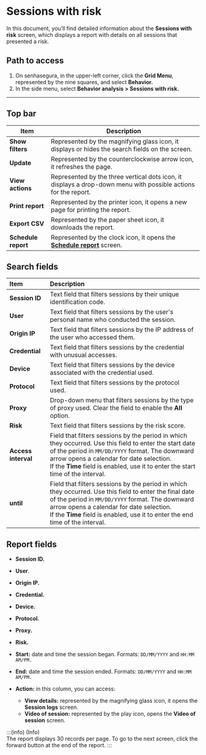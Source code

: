 # Sessions with risk

In this document, you’ll find detailed information about the **Sessions with risk** screen, which displays a report with details on all sessions that presented a risk.

## **Path to access**

1. On senhasegura, in the upper-left corner, click the **Grid Menu**, represented by the nine squares, and select **Behavior.**  
2. In the side menu, select **Behavior analysis > Sessions with risk.**
***

## **Top bar**

| Item | Description |
| ----- | ----- |
| **Show filters** | Represented by the magnifying glass icon, it displays or hides the search fields on the screen. |
| **Update** | Represented by the counterclockwise arrow icon, it refreshes the page. |
| **View actions** | Represented by the three vertical dots icon, it displays a drop-down menu with possible actions for the report. |
| **Print report** | Represented by the printer icon, it opens a new page for printing the report. |
| **Export CSV** | Represented by the paper sheet icon, it downloads the report. |
| **Schedule report** | Represented by the clock icon, it opens the [**Schedule report**](/v3-33/docs/general-information-how-to-issue-download-and-schedule-device-reports) screen. |

## **Search fields**

| Item | Description |
| :---- | :---- |
| **Session ID** | Text field that filters sessions by their unique identification code. |
| **User** | Text field that filters sessions by the user's personal name who conducted the session. |
| **Origin IP** | Text field that filters sessions by the IP address of the user who accessed them. |
| **Credential** | Text field that filters sessions by the credential with unusual accesses. |
| **Device** | Text field that filters sessions by the device associated with the credential used. |
| **Protocol** | Text field that filters sessions by the protocol used. |
| **Proxy** | Drop-down menu that filters sessions by the type of proxy used. Clear the field to enable the **All** option. |
| **Risk** | Text field that filters sessions by the risk score. |
| **Access interval** | Field that filters sessions by the period in which they occurred. Use this field to enter the start date of the period in `MM/DD/YYYY` format. The downward arrow opens a calendar for date selection. <br> If the **Time** field is enabled, use it to enter the start time of the interval. |
| **until** | Field that filters sessions by the period in which they occurred. Use this field to enter the final date of the period in `MM/DD/YYYY` format. The downward arrow opens a calendar for date selection. <br> If the **Time** field is enabled, use it to enter the end time of the interval.  |

## **Report fields**

* **Session ID.**   
    
* **User**.    
* **Origin IP.**    
* **Credential.**    
* **Device.**  
* **Protocol.**    
* **Proxy.**  
* **Risk.**  
* **Start:** date and time the session began. Formats: `DD/MM/YYYY` and `HH:MM AM/PM.`  
* **End:** date and time the session ended. Formats: `DD/MM/YYYY` and `HH:MM AM/PM.`    
* **Action:** in this column, you can access:    
  * **View details:** represented by the magnifying glass icon, it opens the **Session logs** screen.    
  * **Video of session:** represented by the play icon, opens the **Video of session** screen.  
    

:::(info) (Info)  
The report displays 30 records per page. To go to the next screen, click the forward button at the end of the report.
:::